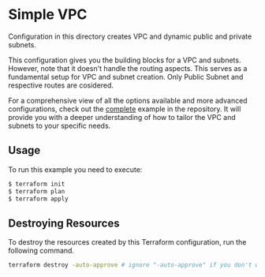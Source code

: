 # Simple VPC

Configuration in this directory creates VPC and dynamic public and private subnets.

This configuration gives you the building blocks for a VPC and subnets. However, note that it doesn't handle the routing aspects. This serves as a fundamental setup for VPC and subnet creation. Only Public Subnet and respective routes are cosidered.

For a comprehensive view of all the options available and more advanced configurations, check out the [complete](../complete) example in the repository. It will provide you with a deeper understanding of how to tailor the VPC and subnets to your specific needs.

## Usage

To run this example you need to execute:

```bash
$ terraform init
$ terraform plan
$ terraform apply
```

## Destroying Resources

To destroy the resources created by this Terraform configuration, run the following command.

```bash
terraform destroy -auto-approve # ignore "-auto-approve" if you don't want to autoapprove.
```
